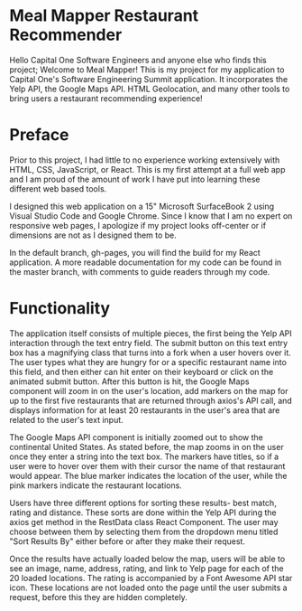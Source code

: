 # Meal Mapper Restaurant Recommender
Hello Capital One Software Engineers and anyone else who finds this project; Welcome to Meal Mapper! This is my project for my application to Capital One's Software Engineering Summit application. It incorporates the Yelp API, the Google Maps API. HTML Geolocation, and many other tools to bring users a restaurant recommending experience! 

# Preface

Prior to this project, I had little to no experience working extensively with HTML, CSS, JavaScript, or React. This is my first attempt at a full web app and I am proud of the amount of work I have put into learning these different web based tools.

I designed this web application on a 15" Microsoft SurfaceBook 2 using Visual Studio Code and Google Chrome. Since I know that I am no expert on responsive web pages, I apologize if my project looks off-center or if dimensions are not as I designed them to be.

In the default branch, gh-pages, you will find the build for my React application. A more readable documentation for my code can be found in the master branch, with comments to guide readers through my code.

# Functionality

The application itself consists of multiple pieces, the first being the Yelp API interaction through the text entry field. The submit button on this text entry box has a magnifying class that turns into a fork when a user hovers over it. The user types what they are hungry for or a specific restaurant name into this field, and then either can hit enter on their keyboard or click on the animated submit button. After this button is hit, the Google Maps component will zoom in on the user's location, add markers on the map for up to the first five restaurants that are returned through axios's API call, and displays information for at least 20 restaurants in the user's area that are related to the user's text input. 

The Google Maps API component is initially zoomed out to show the continental United States. As stated before, the map zooms in on the user once they enter a string into the text box. The markers have titles, so if a user were to hover over them with their cursor the name of that restaurant would appear. The blue marker indicates the location of the user, while the pink markers indicate the restaurant locations. 

Users have three different options for sorting these results- best match, rating and distance. These sorts are done within the Yelp API during the axios get method in the RestData class React Component. The user may choose between them by selecting them from the dropdown menu titled "Sort Results By" either before or after they make their request.

Once the results have actually loaded below the map, users will be able to see an image, name, address, rating, and link to Yelp page for each of the 20 loaded locations. The rating is accompanied by a Font Awesome API star icon. These locations are not loaded onto the page until the user submits a request, before this they are hidden completely. 


